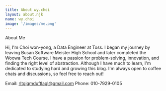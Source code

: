```yaml
---
title: About wy.choi
layout: about.njk
name: wy.choi
image: '/images/me.png'
---
```


About Me

Hi, I'm Choi won-yong, a Data Engineer at Toss. I began my journey by leaving Busan Software Meister High School and later completed the Woowa Tech Course. I have a passion for problem-solving, innovation, and finding the right level of abstraction. Although I have much to learn, I'm dedicated to studying hard and growing this blog. I'm always open to coffee chats and discussions, so feel free to reach out!

Email: rltgjqmduftlagl@gmail.com
Phone: 010-7929-0105
